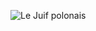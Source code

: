 ![Le Juif polonais](https://upload.wikimedia.org/wikipedia/commons/thumb/2/2f/Duomo_vecchio_facciata_Brescia.jpg/350px-Duomo_vecchio_facciata_Brescia.jpg)